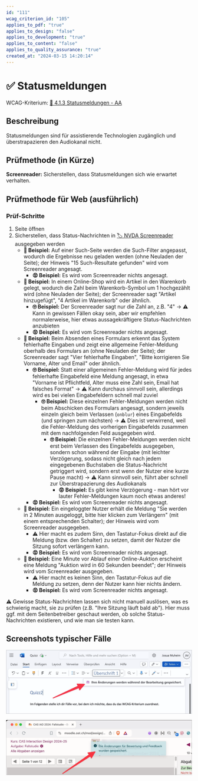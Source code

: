 ```yaml
---
id: "111"
wcag_criterion_id: "105"
applies_to_pdf: "true"
applies_to_design: "false"
applies_to_development: "true"
applies_to_content: "false"
applies_to_quality_assurance: "true"
created_at: "2024-03-15 14:20:14"
---
```


# ✅ Statusmeldungen

WCAG-Kriterium: [📜 4.1.3 Statusmeldungen - AA](..)

## Beschreibung

Statusmeldungen sind für assistierende Technologien zugänglich und überstrapazieren den Audiokanal nicht.

## Prüfmethode (in Kürze)

**Screenreader:** Sicherstellen, dass Statusmeldungen sich wie erwartet verhalten.

## Prüfmethode für Web (ausführlich)

### Prüf-Schritte

1. Seite öffnen
1. Sicherstellen, dass Status-Nachrichten in [🏷️ NVDA Screenreader](/de/tags/nvda-screenreader) ausgegeben werden
    - **🙂 Beispiel:** Auf einer Such-Seite werden die Such-Filter angepasst, wodurch die Ergebnisse neu geladen werden (ohne Neuladen der Seite); der Hinweis "15 Such-Resultate gefunden" wird vom Screenreader angesagt.
        - **😡 Beispiel:** Es wird vom Screenreader nichts angesagt.
    - **🙂 Beispiel:** In einem Online-Shop wird ein Artikel in den Warenkorb gelegt, wodurch die Zahl beim Warenkorb-Symbol um 1 hochgezählt wird (ohne Neuladen der Seite); der Screenreader sagt "Artikel hinzugefügt", "4 Artikel im Warenkorb" oder ähnlich.
        - **🙄 Beispiel:** Der Screenreader sagt nur die Zahl an, z.B. "4" → ⚠️ Kann in gewissen Fällen okay sein, aber wir empfehlen normalerweise, hier etwas aussagekräftigere Status-Nachrichten anzubieten
        - **😡 Beispiel:** Es wird vom Screenreader nichts angesagt.
    - **🙂 Beispiel:** Beim Absenden eines Formulars erkennt das System fehlerhafte Eingaben und zeigt eine allgemeine Fehler-Meldung oberhalb des Formulars an (ohne Neuladen der Seite); der Screenreader sagt "Vier fehlerhafte Eingaben", "Bitte korrigieren Sie Vorname, Alter und Email" oder ähnlich.
        - **🙄 Beispiel:** Statt einer allgemeinen Fehler-Meldung wird für jedes fehlerhafte Eingabefeld eine Meldung angesagt, in etwa "Vorname ist Pflichtfeld, Alter muss eine Zahl sein, Email hat falsches Format" → ⚠️ Kann durchaus sinnvoll sein, allerdings wird es bei vielen Eingabefeldern schnell mal zuviel
            - **🙄 Beispiel:** Diese einzelnen Fehler-Meldungen werden nicht beim Abschicken des Formulars angesagt, sondern jeweils einzeln gleich beim Verlassen (`onblur`) eines Eingabefelds (und springen zum nächsten) → ⚠️ Dies ist verwirrend, weil die Fehler-Meldung des vorherigen Eingabefelds zusammen mit dem nachfolgenden Feld ausgegeben wird.
                - **🙄 Beispiel:** Die einzelnen Fehler-Meldungen werden nicht erst beim Verlassen des Eingabefelds ausgegeben, sondern schon während der Eingabe (mit leichter Verzögerung, sodass nicht gleich nach jedem eingegebenen Buchstaben die Status-Nachricht getriggert wird, sondern erst wenn der Nutzer eine kurze Pause macht) → ⚠️ Kann sinnvoll sein, führt aber schnell zur Überstrapazierung des Audiokanals
                    - **😡 Beispiel:** Es gibt keine Verzögerung - man hört vor lauter Fehler-Meldungen kaum noch etwas anderes!
        - **😡 Beispiel:** Es wird vom Screenreader nichts angesagt.
    - **🙂 Beispiel:** Ein eingeloggter Nutzer erhält die Meldung "Sie werden in 2 Minuten ausgeloggt, bitte hier klicken zum Verlängern" (mit einem entsprechenden Schalter); der Hinweis wird vom Screenreader ausgegeben.
        - ⚠️ Hier macht es zudem Sinn, den Tastatur-Fokus direkt auf die Meldung (bzw. den Schalter) zu setzen, damit der Nutzer die Sitzung sofort verlängern kann.
        - **😡 Beispiel:** Es wird vom Screenreader nichts angesagt.
    - **🙂 Beispiel:** Eine Minute vor Ablauf einer Online-Auktion erscheint eine Meldung "Auktion wird in 60 Sekunden beendet"; der Hinweis wird vom Screenreader ausgegeben.
        - ⚠️ Hier macht es keinen Sinn, den Tastatur-Fokus auf die Meldung zu setzen, denn der Nutzer kann hier nichts ändern.
        - **😡 Beispiel:** Es wird vom Screenreader nichts angesagt.

⚠️ Gewisse Status-Nachrichten lassen sich nicht manuell auslösen, was es schwierig macht, sie zu prüfen (z.B. "Ihre Sitzung läuft bald ab"). Hier muss ggf. mit dem Seitenbetreiber geschaut werden, ob solche Status-Nachrichten existieren, und wie man sie testen kann.

## Screenshots typischer Fälle

![Meldung über Speicherung des Dokuments in Word 365](images/meldung-ber-speicherung-des-dokuments-in-word-365.png)

![Hinweis nach Bewertung einer Prüfung in Moodle](images/hinweis-nach-bewertung-einer-prfung-in-moodle.png)